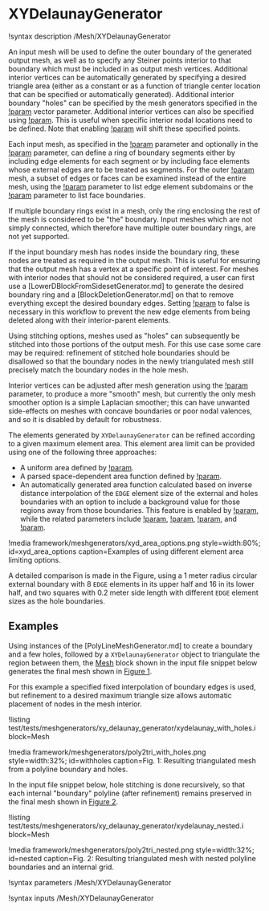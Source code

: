 # XYDelaunayGenerator

!syntax description /Mesh/XYDelaunayGenerator

An input mesh will be used to define the outer boundary of the
generated output mesh, as well as to specify any Steiner points
interior to that boundary which must be included in as output mesh
vertices.  Additional interior vertices can be automatically generated
by specifying a desired triangle area (either as a constant or as a
function of triangle center location that can be specified or
automatically generated).  Additional interior boundary "holes" can
be specified by the mesh generators specified in the [!param](/Mesh/XYDelaunayGenerator/holes) vector parameter.
Additional interior vertices can also be specified using [!param](/Mesh/XYDelaunayGenerator/interior_points). This is useful when specific interior nodal locations need to be defined. Note that enabling [!param](/Mesh/XYDelaunayGenerator/smooth_triangulation) will shift these specified points.

Each input mesh, as specified in the
[!param](/Mesh/XYDelaunayGenerator/boundary) parameter and optionally
in the [!param](/Mesh/XYDelaunayGenerator/holes) parameter,
can define a ring of boundary segments either by including edge
elements for each segment or by including face elements whose external
edges are to be treated as segments.  For the outer
[!param](/Mesh/XYDelaunayGenerator/boundary)
mesh, a subset of edges or faces can be examined instead of
the entire mesh, using the
[!param](/Mesh/XYDelaunayGenerator/input_subdomain_names) parameter to
list edge element subdomains or the
[!param](/Mesh/XYDelaunayGenerator/input_boundary_names) parameter to
list face boundaries.

If multiple boundary rings exist in a mesh, only the ring enclosing
the rest of the mesh is considered to be "the" boundary.  Input meshes
which are not simply connected, which therefore have multiple outer
boundary rings, are not yet supported.

If the input boundary mesh has nodes inside the boundary ring, these
nodes are treated as required in the output mesh.  This is useful for
ensuring that the output mesh has a vertex at a specific point of
interest.  For meshes with interior nodes that should not be
considered required, a user can first use a
[LowerDBlockFromSidesetGenerator.md] to generate the desired boundary
ring and a [BlockDeletionGenerator.md] on that to remove everything
except the desired boundary edges.  Setting
[!param](/Mesh/BlockDeletionGenerator/delete_exteriors) to
false is necessary in this workflow to prevent the new edge elements
from being deleted along with their interior-parent elements.

Using stitching options, meshes used as "holes" can subsequently be
stitched into those portions of the output mesh.  For this use case
some care may be required: refinement of stitched hole boundaries
should be disallowed so that the boundary nodes in the newly
triangulated mesh still precisely match the boundary nodes in the hole
mesh.

Interior vertices can be adjusted after mesh generation using the [!param](/Mesh/XYDelaunayGenerator/smooth_triangulation) parameter, to produce a
more "smooth" mesh, but currently the only mesh smoother option is a
simple Laplacian smoother; this can have unwanted side-effects on
meshes with concave boundaries or poor nodal valences, and so it is
disabled by default for robustness.


The elements generated by `XYDelaunayGenerator` can be refined according
to a given maximum element area. This element area limit can be provided
using one of the following three approaches:

- A uniform area defined by [!param](/Mesh/XYDelaunayGenerator/desired_area).
- A parsed space-dependent area function defined by [!param](/Mesh/XYDelaunayGenerator/desired_area_func).
- An automatically generated area function calculated based on inverse
  distance interpolation of the `EDGE` element size of the external and
  holes boundaries with an option to include a background value for those
  regions away from those boundaries. This feature is enabled by [!param](/Mesh/XYDelaunayGenerator/use_auto_area_func),
  while the related parameters include [!param](/Mesh/XYDelaunayGenerator/auto_area_func_default_size),
  [!param](/Mesh/XYDelaunayGenerator/auto_area_func_default_size_dist),
  [!param](/Mesh/XYDelaunayGenerator/auto_area_function_num_points), and
  [!param](/Mesh/XYDelaunayGenerator/auto_area_function_power).

!media framework/meshgenerators/xyd_area_options.png
      style=width:80%;
      id=xyd_area_options
      caption=Examples of using different element area limiting options.

A detailed comparison is made in the Figure, using a 1 meter radius circular
external boundary with 8 `EDGE` elements in its upper half and 16 in its
lower half, and two squares with 0.2 meter side length with different
`EDGE` element sizes as the hole boundaries.

## Examples

Using instances of the [PolyLineMeshGenerator.md] to create a boundary
and a few holes, followed by a `XYDelaunayGenerator` object to
triangulate the region between them, the [Mesh](/Mesh/index.md) block
shown in the input file snippet below generates the final mesh shown
in [Figure 1](#withholes).

For this example a specified fixed interpolation of boundary edges is
used, but refinement to a desired maximum triangle size allows
automatic placement of nodes in the mesh interior.

!listing test/tests/meshgenerators/xy_delaunay_generator/xydelaunay_with_holes.i block=Mesh

!media framework/meshgenerators/poly2tri_with_holes.png
      style=width:32%;
      id=withholes
      caption=Fig. 1: Resulting triangulated mesh from a polyline boundary and holes.

In the input file snippet below, hole stitching is done recursively,
so that each internal "boundary" polyline (after refinement) remains
preserved in the final mesh shown in [Figure 2](#nested).

!listing test/tests/meshgenerators/xy_delaunay_generator/xydelaunay_nested.i block=Mesh

!media framework/meshgenerators/poly2tri_nested.png
      style=width:32%;
      id=nested
      caption=Fig. 2: Resulting triangulated mesh with nested polyline boundaries and an internal grid.

!syntax parameters /Mesh/XYDelaunayGenerator

!syntax inputs /Mesh/XYDelaunayGenerator
